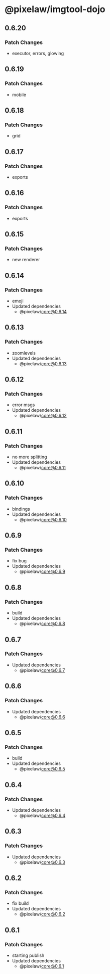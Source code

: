 # @pixelaw/imgtool-dojo

## 0.6.20

### Patch Changes

- executor, errors, glowing

## 0.6.19

### Patch Changes

- mobile

## 0.6.18

### Patch Changes

- grid

## 0.6.17

### Patch Changes

- exports

## 0.6.16

### Patch Changes

- exports

## 0.6.15

### Patch Changes

- new renderer

## 0.6.14

### Patch Changes

- emoji
- Updated dependencies
  - @pixelaw/core@0.6.14

## 0.6.13

### Patch Changes

- zoomlevels
- Updated dependencies
  - @pixelaw/core@0.6.13

## 0.6.12

### Patch Changes

- error msgs
- Updated dependencies
  - @pixelaw/core@0.6.12

## 0.6.11

### Patch Changes

- no more splitting
- Updated dependencies
  - @pixelaw/core@0.6.11

## 0.6.10

### Patch Changes

- bindings
- Updated dependencies
  - @pixelaw/core@0.6.10

## 0.6.9

### Patch Changes

- fix bug
- Updated dependencies
  - @pixelaw/core@0.6.9

## 0.6.8

### Patch Changes

- build
- Updated dependencies
  - @pixelaw/core@0.6.8

## 0.6.7

### Patch Changes

- Updated dependencies
  - @pixelaw/core@0.6.7

## 0.6.6

### Patch Changes

- Updated dependencies
  - @pixelaw/core@0.6.6

## 0.6.5

### Patch Changes

- build
- Updated dependencies
  - @pixelaw/core@0.6.5

## 0.6.4

### Patch Changes

- Updated dependencies
  - @pixelaw/core@0.6.4

## 0.6.3

### Patch Changes

- Updated dependencies
  - @pixelaw/core@0.6.3

## 0.6.2

### Patch Changes

- fix build
- Updated dependencies
  - @pixelaw/core@0.6.2

## 0.6.1

### Patch Changes

- starting publish
- Updated dependencies
  - @pixelaw/core@0.6.1
